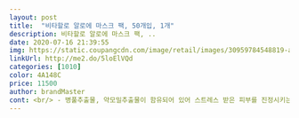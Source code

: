 ```yaml
---
layout: post 
title:  "비타할로 알로에 마스크 팩, 50개입, 1개" 
description: 비타할로 알로에 마스크 팩, ..
date: 2020-07-16 21:39:55 
img: https://static.coupangcdn.com/image/retail/images/30959784548819-a82df837-8e3f-4852-bb32-4ee722803f33.jpg 
linkUrl: http://me2.do/5loElVQd 
categories: [1010] 
color: 4A148C 
price: 11500 
author: brandMaster 
cont: <br/> - 병풀추출물, 약모밀추출물이 함유되어 있어 스트레스 받은 피부를 진정시키는 효과!<br/><br/> - 세안후 물기 제거 및 피부결 정돈<br/><br/> - 약 10분20분 부착후 떼어내고, 남은 에센스 두드리며 흡수<br/><br/> - 인동덩굴꽃추출물, 당개나리열매추출물, 쑥잎추출물은 아름다운 피부로 가꾸어주는데 도움을 줍니다!<br/><br/> - 파우치 개봉하여 시트를 꺼낸 후 얼굴 부위 모양에 맞추어 밀착<br/>1.<br/> 향<br/>2.<br/> 에센스<br/>3.<br/> 시트지<br/>■  box에 담겨있어 보관하기 편함<br/>■  가격저렴.<br/>트러블 없이 잘 사용중이에여<br/>■ 강하지 않구 은은해서 거부감 없었음<br/>■ 밀착감두 좋구 마스크팩후 피부가 촉촉해지네여<br/>■ 사용기한이 2023 04 20까지<br/>■ 사용법 <br/>■ 새벽배송으로 완전 빨리도착<br/> 
---
```

 